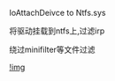 ﻿IoAttachDeivce to Ntfs.sys


将驱动挂载到ntfs上,过滤irp

绕过minifilter等文件过滤


[!img](https://github.com/helloobaby/AttachToNtfs/blob/master/bypass.gif)
